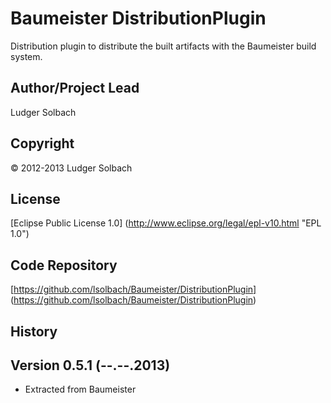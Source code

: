 Baumeister DistributionPlugin
=============================

Distribution plugin to distribute the built artifacts with the Baumeister build system.

Author/Project Lead
-------------------
Ludger Solbach

Copyright
---------
© 2012-2013 Ludger Solbach

License
-------
[Eclipse Public License 1.0] (http://www.eclipse.org/legal/epl-v10.html "EPL 1.0")

Code Repository
---------------
[https://github.com/lsolbach/Baumeister/DistributionPlugin] (https://github.com/lsolbach/Baumeister/DistributionPlugin)

History
-------

Version 0.5.1 (--.--.2013)
--------------------------
* Extracted from Baumeister

